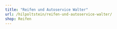 ```yaml
---
title: "Reifen und Autoservice Walter"
url: /hilpoltstein/reifen-und-autoservice-walter/
shop: Reifen
---
```

